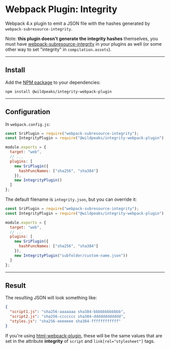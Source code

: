 # Webpack Plugin: Integrity



Webpack 4.x plugin to emit a JSON file with the hashes generated by `webpack-subresource-integrity`.

Note: **this plugin doesn't generate the integrity hashes** themselves,
you must have [webpack-subresource-integrity](https://www.npmjs.com/package/webpack-subresource-integrity)
in your plugins as well (or some other way to set "integrity" in `compilation.assets`).


---
## Install

Add the [NPM package](https://www.npmjs.com/package/@wildpeaks/integrity-webpack-plugin) to your dependencies:

	npm install @wildpeaks/integrity-webpack-plugin


---
## Configuration

In `webpack.config.js`:
````js
const SriPlugin = require("webpack-subresource-integrity");
const IntegrityPlugin = require("@wildpeaks/integrity-webpack-plugin");

module.exports = {
  target: "web",
  // ...
  plugins: [
    new SriPlugin({
      hashFuncNames: ["sha256", "sha384"]
    }),
    new IntegrityPlugin()
  ]
};
````

The default filename is `integrity.json`, but you can override it:
````js
const SriPlugin = require("webpack-subresource-integrity");
const IntegrityPlugin = require("@wildpeaks/integrity-webpack-plugin");

module.exports = {
  target: "web",
  // ...
  plugins: [
    new SriPlugin({
      hashFuncNames: ["sha256", "sha384"]
    }),
    new IntegrityPlugin("subfolder/custom-name.json"))
  ]
};
````


---
## Result

The resulting JSON will look something like:
````json
{
  "script1.js": "sha256-aaaaaaa sha384-bbbbbbbbbbbb",
  "script2.js": "sha256-ccccccc sha384-dddddddddddd",
  "styles.js": "sha256-eeeeeee sha384-ffffffffffff"
}
````

If you're using [html-webpack-plugin](https://www.npmjs.com/package/html-webpack-plugin),
these will be the same values that are set in the attribute **integrity**
of `script` and `link[rel="stylesheet"]` tags.

